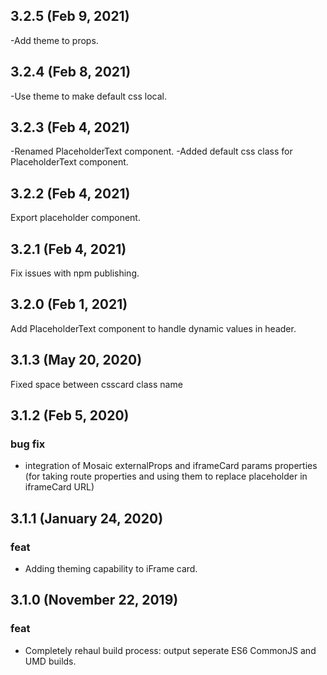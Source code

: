 ## 3.2.5 (Feb 9, 2021)
-Add theme to props.

## 3.2.4 (Feb 8, 2021)
-Use theme to make default css local.

## 3.2.3 (Feb 4, 2021)
-Renamed PlaceholderText component.
-Added default css class for PlaceholderText component.

## 3.2.2 (Feb 4, 2021)
Export placeholder component.

## 3.2.1 (Feb 4, 2021)
Fix issues with npm publishing.

## 3.2.0 (Feb 1, 2021)
Add PlaceholderText component to handle dynamic values in header.

## 3.1.3 (May 20, 2020)
Fixed space between csscard class name 

## 3.1.2 (Feb 5, 2020)

### bug fix
- integration of Mosaic externalProps and iframeCard params properties (for taking route properties and using them to replace placeholder in iframeCard URL)

## 3.1.1 (January 24, 2020)

### feat
- Adding theming capability to iFrame card.

## 3.1.0 (November 22, 2019)

### feat
- Completely rehaul build process: output seperate ES6 CommonJS and UMD builds.